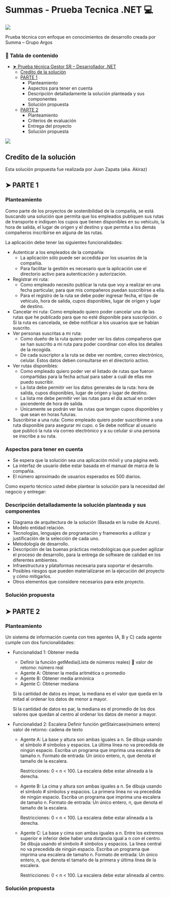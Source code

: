 # Summas - Prueba Tecnica .NET 💻

[![](https://static.wixstatic.com/media/57c50b_10ace1329e484af3abaa7321ca5d7010~mv2.jpg/v1/fill/w_350,h_197,al_c,q_80,usm_0.66_1.00_0.01,enc_auto/57c50b_10ace1329e484af3abaa7321ca5d7010~mv2.jpg)]()

Prueba técnica con enfoque en conocimientos de desarrollo creada por Summa – Grupo Argos

### 📖 Tabla de contenido

* [➤ Prueba técnica Gestor SR – Desarrollador .NET](#summas---prueba-tecnica-net-💻)
    * [Credito de la solución](#solución-realizada-por-juan-zapata)
	* [PARTE 1](#➤-parte-1)
 		* Planteamiento
		* Aspectos para tener en cuenta
		* Descripción detalladamente la solución planteada y sus componentes
		* Solución propuesta
  	* [PARTE 2](#➤-parte-2)
 		* Planteamiento
		* Criterios de evaluación
		* Entrega del proyecto
		* Solución propuesta

[![](https://raw.githubusercontent.com/andreasbm/readme/master/assets/lines/colored.png)]()

## Credito de la solución

Esta solución propuesta fue realizada por Juan Zapata (aka. Akiraz)

## ➤ PARTE 1

### Planteamiento
Como parte de los proyectos de sostenibilidad de la compañía, se está buscando una solución que permita que los empleados publiquen sus rutas de transporte e indiquen los cupos que tienen disponibles en su vehículo, la hora de salida, el lugar de origen y el destino y que permita a los demás compañeros inscribirse en alguna de las rutas.

La aplicación debe tener las siguientes funcionalidades: 
* Autenticar a los empleados de la compañía:
	* La aplicación sólo puede ser accedida por los usuarios de la compañía. 
	* Para facilitar la gestión es necesario que la aplicación use el directorio activo para autenticación y autorización. 
* Registrar mi ruta:
	* Como empleado necesito publicar la ruta que voy a realizar en una fecha particular, para que mis compañeros puedan suscribirse a ella. 
	* Para el registro de la ruta se debe poder ingresar fecha, el tipo de vehículo, hora de salida, cupos disponibles, lugar de origen y lugar de destino. 
* Cancelar mi ruta: Como empleado quiero poder cancelar una de las rutas que he publicado para que no esté disponible para suscripción. o Si la ruta es cancelada, se debe notificar a los usuarios que se habían suscrito.
* Ver personas suscritas a mi ruta:
	* Como dueño de la ruta quiero poder ver los datos compañeros que se han suscrito a mi ruta para poder coordinar con ellos los detalles de la recogida. 
	* De cada suscriptor a la ruta se debe ver nombre, correo electrónico, celular. Estos datos deben consultarse en el directorio activo. 
* Ver rutas disponibles:
	* Como empleado quiero poder ver el listado de rutas que fueron compartidas para la fecha actual para saber a cuál de ellas me puedo suscribir. 
	* La lista debe permitir ver los datos generales de la ruta: hora de salida, cupos disponibles, lugar de origen y lugar de destino. 
	* La lista me debe permitir ver las rutas para el día actual en orden ascendente de hora de salida. 
	* Únicamente se podrán ver las rutas que tengan cupos disponibles y que sean en horas futuras.
* Suscribirse a una ruta: Como empleado quiero poder suscribirme a una ruta disponible para asegurar mi cupo. o Se debe notificar al usuario que publicó la ruta vía correo electrónico y a su celular si una persona se inscribe a su ruta. 

### Aspectos para tener en cuenta
* Se espera que la solución sea una aplicación móvil y una página web. 
* La interfaz de usuario debe estar basada en el manual de marca de la compañía.
* El número aproximado de usuarios esperados es 500 diarios. 

Como experto técnico usted debe plantear la solución para la necesidad del negocio y entregar:

### Descripción detalladamente la solución planteada y sus componentes
* Diagrama de arquitectura de la solución (Basada en la nube de Azure). 
* Modelo entidad relación. 
* Tecnologías, lenguajes de programación y frameworks a utilizar y justificación de la selección de cada uno. 
* Metodología de desarrollo. 
* Descripción de las buenas prácticas metodológicas que pueden agilizar el proceso de desarrollo, para la entrega de software de calidad en los diferentes ambientes. 
* Infraestructura y plataformas necesaria para soportar el desarrollo. 
* Posibles riesgos que pueden materializarse en la ejecución del proyecto y cómo mitigarlos. 
* Otros elementos que considere necesarios para este proyecto.

### Solución propuesta

## ➤ PARTE 2
### Planteamiento
Un sistema de información cuenta con tres agentes (A, B y C) cada agente cumple con dos funcionalidades:

* Funcionalidad 1: Obtener media
	* Definir la función getMedia(Lista de números reales)  valor de retorno: número real
	* Agente A: Obtener la media aritmética o promedio
	* Agente B: Obtener media armónica 
	* Agente C: Obtener mediana

	Si la cantidad de datos es impar, la mediana es el valor que queda en la mitad al ordenar los datos de menor a mayor.

	Si la cantidad de datos es par, la mediana es el promedio de los dos valores que quedan al centro al ordenar los datos de menor a mayor.

* Funcionalidad 2: Escalera
Definir función getStaircase(número entero) valor de retorno: cadena de texto

	* Agente A: La base y altura son ambas iguales a n. Se dibuja usando el símbolo # símbolos y espacios. La última línea no va precedida de ningún espacio.
   	Escriba un programa que imprima una escalera de tamaño n. Formato de entrada: Un único entero, n, que denota el tamaño de la escalera.
	
 		Restricciones:  0 < n < 100.  La escalera debe estar alineada a la derecha.

	* Agente B: La cima y altura son ambas iguales a n. Se dibuja usando el símbolo # símbolos y espacios. La primera línea no va precedida de ningún espacio. 	Escriba un programa que imprima una escalera de tamaño n. Formato de entrada: Un único entero, n, que denota el tamaño de la escalera.
	
 		Restricciones:  0 < n < 100.  La escalera debe estar alineada a la derecha.

	* Agente C:
	La base y cima son ambas iguales a n. Entre los extremos superior e inferior debe haber una distancia igual a n con el centro. Se dibuja usando el símbolo # símbolos y espacios. La línea central no va precedida de ningún espacio. Escriba un programa que imprima una escalera de tamaño n. Formato de entrada: Un único entero, n, que denota el tamaño de la primera y última línea de la escalera.

		Restricciones:  0 < n < 100.  La escalera debe estar alineada al centro.

### Solución propuesta
